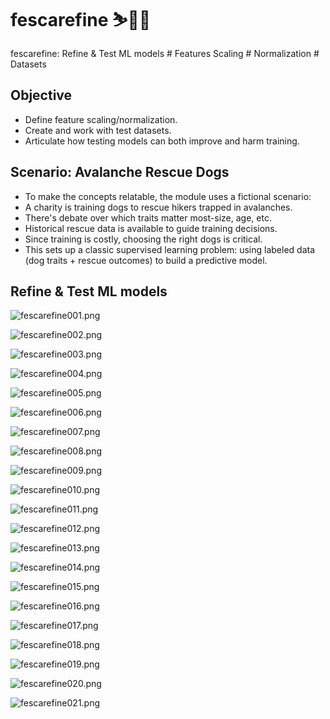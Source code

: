 # fescarefine ⛷️🗻🦮
fescarefine: Refine &amp; Test ML models # Features Scaling # Normalization # Datasets

## Objective
- Define feature scaling/normalization.
- Create and work with test datasets.
- Articulate how testing models can both improve and harm training.

## Scenario: Avalanche Rescue Dogs
- To make the concepts relatable, the module uses a fictional scenario:
- A charity is training dogs to rescue hikers trapped in avalanches.
- There's debate over which traits matter most-size, age, etc.
- Historical rescue data is available to guide training decisions.
- Since training is costly, choosing the right dogs is critical.
- This sets up a classic supervised learning problem: using labeled data (dog traits + rescue outcomes) to build a predictive model.


##  Refine & Test ML models 

![fescarefine001.png](./media/fescarefine001.png)

![fescarefine002.png](./media/fescarefine002.png)

![fescarefine003.png](./media/fescarefine003.png)

![fescarefine004.png](./media/fescarefine004.png)

![fescarefine005.png](./media/fescarefine005.png)

![fescarefine006.png](./media/fescarefine006.png)

![fescarefine007.png](./media/fescarefine007.png)

![fescarefine008.png](./media/fescarefine008.png)

![fescarefine009.png](./media/fescarefine009.png)

![fescarefine010.png](./media/fescarefine010.png)

![fescarefine011.png](./media/fescarefine011.png)

![fescarefine012.png](./media/fescarefine012.png)

![fescarefine013.png](./media/fescarefine013.png)

![fescarefine014.png](./media/fescarefine014.png)

![fescarefine015.png](./media/fescarefine015.png)

![fescarefine016.png](./media/fescarefine016.png)

![fescarefine017.png](./media/fescarefine017.png)

![fescarefine018.png](./media/fescarefine018.png)

![fescarefine019.png](./media/fescarefine019.png)

![fescarefine020.png](./media/fescarefine020.png)

![fescarefine021.png](./media/fescarefine021.png)
